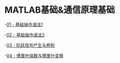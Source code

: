 # MATLAB基础&通信原理基础

-[01 - 基础操作语法1](./note/Basic-1.md)

-[02 - 基础操作语法2](./note/Basic-2.md)

-[03 - 阶跃信号产生与卷积](./note/lec2.md)

-[04 - 傅里叶级数与傅里叶变换](./note/lec3.md)